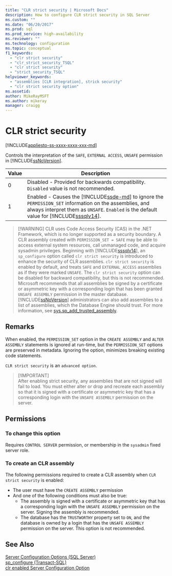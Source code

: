 ```yaml
---
title: "CLR strict security | Microsoft Docs"
description: How to configure CLR strict security in SQL Server
ms.custom: ""
ms.date: "06/20/2017"
ms.prod: sql
ms.prod_service: high-availability
ms.reviewer: ""
ms.technology: configuration
ms.topic: conceptual
f1_keywords: 
  - "clr strict security"
  - "clr_strict_security_TSQL"
  - "clr strict security"
  - "strict_security_TSQL"
helpviewer_keywords: 
  - "assemblies [CLR integration], strick security"
  - "clr strict security option"
ms.assetid: 
author: MikeRayMSFT
ms.author: mikeray
manager: craigg
---
```

# CLR strict security   
[!INCLUDE[appliesto-ss-xxxx-xxxx-xxx-md](../../includes/appliesto-ss-xxxx-xxxx-xxx-md.md)]

Controls the interpretation of the `SAFE`, `EXTERNAL ACCESS`, `UNSAFE` permission in [!INCLUDE[ssNoVersion](../../includes/ssnoversion-md.md)].   

|Value |Description | 
|----- |----- | 
|0 |Disabled - Provided for backwards compatibility. `Disabled` value is not recommended. | 
|1 |Enabled - Causes the [!INCLUDE[ssde-md](../../includes/ssde-md.md)] to ignore the `PERMISSION_SET` information on the assemblies, and always interpret them as `UNSAFE`.  `Enabled` is the default value for [!INCLUDE[sssqlv14](../../includes/sssqlv14-md.md)]. | 

>  [!WARNING]
>  CLR uses Code Access Security (CAS) in the .NET Framework, which is no longer supported as a security boundary. A CLR assembly created with `PERMISSION_SET = SAFE` may be able to access external system resources, call unmanaged code, and acquire sysadmin privileges. Beginning with [!INCLUDE[sssqlv14](../../includes/sssqlv14-md.md)], an `sp_configure` option called `clr strict security` is introduced to enhance the security of CLR assemblies. `clr strict security` is enabled by default, and treats `SAFE` and `EXTERNAL_ACCESS` assemblies as if they were marked `UNSAFE`. The `clr strict security` option can be disabled for backward compatibility, but this is not recommended. Microsoft recommends that all assemblies be signed by a certificate or asymmetric key with a corresponding login that has been granted `UNSAFE ASSEMBLY` permission in the master database. [!INCLUDE[ssNoVersion](../../includes/ssnoversion-md.md)] administrators can also add assemblies to a list of assemblies, which the Database Engine should trust. For more information, see [sys.sp_add_trusted_assembly](../../relational-databases/system-stored-procedures/sys-sp-add-trusted-assembly-transact-sql.md).

## Remarks   

When enabled, the `PERMISSION_SET` option in the `CREATE ASSEMBLY` and `ALTER ASSEMBLY` statements is ignored at run-time, but the `PERMISSION_SET` options are preserved in metadata. Ignoring the option, minimizes breaking existing code statements.

`CLR strict security` is an `advanced option`.  

>  [!IMPORTANT]  
>  After enabling strict security, any assemblies that are not signed will fail to load. You must either alter or drop and recreate each assembly so that it is signed with a certificate or asymmetric key that has a corresponding login with the `UNSAFE ASSEMBLY` permission on the server.

## Permissions 

### To change this option  
Requires `CONTROL SERVER` permission, or membership in the `sysadmin` fixed server role.

### To create an CLR assembly   
The following permissions required to create a CLR assembly when `CLR strict security` is enabled:

- The user must have the `CREATE ASSEMBLY` permission  
- And one of the following conditions must also be true:  
  - The assembly is signed with a certificate or asymmetric key that has a corresponding login with the `UNSAFE ASSEMBLY` permission on the server. Signing the assembly is recommended.  
  - The database has the `TRUSTWORTHY` property set to `ON`, and the database is owned by a login that has the `UNSAFE ASSEMBLY` permission on the server. This option is not recommended.  

  
## See Also  
  
 [Server Configuration Options &#40;SQL Server&#41;](../../database-engine/configure-windows/server-configuration-options-sql-server.md)   
 [sp_configure &#40;Transact-SQL&#41;](../../relational-databases/system-stored-procedures/sp-configure-transact-sql.md)   
 [clr enabled Server Configuration Option](../../database-engine/configure-windows/clr-enabled-server-configuration-option.md)
